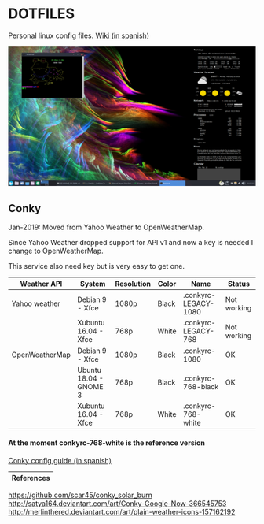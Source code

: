 # DOTFILES

Personal linux config files. [Wiki (in spanish)](https://github.com/manurs/dotfiles/wiki)

![alt tag](https://raw.githubusercontent.com/manurs/dotfiles/master/d3.png)

## Conky

Jan-2019: Moved from Yahoo Weather to OpenWeatherMap.

Since Yahoo Weather dropped support for API v1 and now a key is needed I change to OpenWeatherMap.

This service also need key but is very easy to get one.

| Weather API | System | Resolution | Color | Name | Status
|-|-|-|-|-|-|
| Yahoo weather  | Debian 9 - Xfce | 1080p | Black | .conkyrc-LEGACY-1080 | Not working |
|   | Xubuntu 16.04 - Xfce   | 768p  | White | .conkyrc-LEGACY-768  | Not working |
| OpenWeatherMap | Debian 9 - Xfce | 1080p | Black | .conkyrc-1080        | OK |
|  | Ubuntu 18.04 - GNOME 3 | 768p  | Black | .conkyrc-768-black   | OK |
|  | Xubuntu 16.04 - Xfce   | 768p  | White | .conkyrc-768-white   | OK |

#### At the moment conkyrc-768-white is the reference version

[Conky config guide (in spanish)](https://github.com/manurs/dotfiles/wiki/Configurar-conky-en-nuevo-equipo)

| References |
|:--- |
https://github.com/scar45/conky_solar_burn
http://satya164.deviantart.com/art/Conky-Google-Now-366545753
http://merlinthered.deviantart.com/art/plain-weather-icons-157162192


